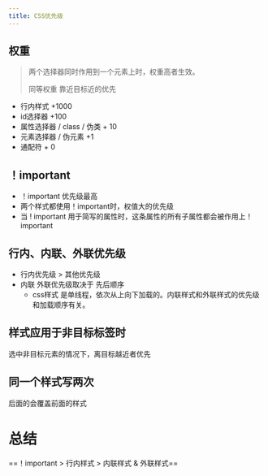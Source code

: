 ```yaml
---
title: CSS优先级
---
```

## 权重

> 两个选择器同时作用到一个元素上时，权重高者生效。
>
> 同等权重 靠近目标近的优先

+ 行内样式 +1000
+ id选择器 +100
+ 属性选择器 / class / 伪类 + 10
+ 元素选择器 / 伪元素 +1
+ 通配符 + 0

## ！important

+ ！important 优先级最高
+ 两个样式都使用！important时，权值大的优先级
+ 当 ! important 用于简写的属性时，这条属性的所有子属性都会被作用上！important

## 行内、内联、外联优先级

+ 行内优先级 > 其他优先级
+ 内联 外联优先级取决于 先后顺序
  + css样式 是单线程，依次从上向下加载的。内联样式和外联样式的优先级和加载顺序有关。



## 样式应用于非目标标签时

选中非目标元素的情况下，离目标越近者优先



## 同一个样式写两次

后面的会覆盖前面的样式

# 总结

==！important > 行内样式 > 内联样式 & 外联样式==